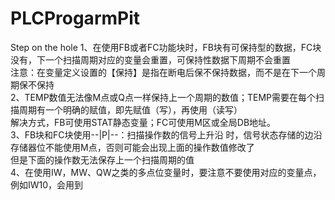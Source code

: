 # PLCProgarmPit
Step on the hole
1、在使用FB或者FC功能块时，FB块有可保持型的数据，FC块没有，下一个扫描周期对应的变量会重置，可保持性数据下周期不会重置  
  注意：在变量定义设置的【保持】是指在断电后保不保持数据，而不是在下一个周期保不保持  
2、TEMP数值无法像M点或Q点一样保持上一个周期的数值；TEMP需要在每个扫描周期有一个明确的赋值，即先赋值（写），再使用（读写）  
  解决方式，FB可使用STAT静态变量；FC可使用M区或全局DB地址。  
3、FB块和FC块使用--|P|--：扫描操作数的信号上升沿 时，信号状态存储的边沿存储器位不能使用M点，否则可能会出现上面的操作数值修改了  
  但是下面的操作数无法保存上一个扫描周期的值  
4、在使用IW，MW、QW之类的多点位变量时，要注意不要使用对应的变量点，例如IW10，会用到  

